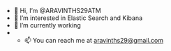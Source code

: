 - 👋 Hi, I’m @ARAVINTHS29ATM
- 👀 I’m interested in Elastic Search and Kibana
- 🌱 I’m currently working 
- - 📫 You can reach me at aravinths29@gmail.com

<!---
ARAVINTHS29ATM/ARAVINTHS29ATM is a ✨ special ✨ repository because its `README.md` (this file) appears on your GitHub profile.
You can click the Preview link to take a look at your changes.
--->
